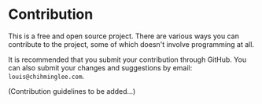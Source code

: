 # Contribution

This is a free and open source project.
There are various ways you can contribute to the project, some of which doesn't involve programming at all.

It is recommended that you submit your contribution through GitHub.
You can also submit your changes and suggestions by email: `louis@chihminglee.com`.

(Contribution guidelines to be added...)
